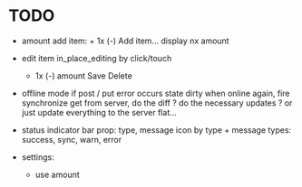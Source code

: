 # TODO

-   amount
    add item: + 1x (-) Add item...
    display nx amount

-   edit item
    in_place_editing by click/touch

    -   1x (-) amount Save Delete

-   offline mode
    if post / put error occurs
    state dirty
    when online again, fire synchronize
    get from server, do the diff ?
    do the necessary updates ?
    or just update everything to the server flat...

-   status indicator bar
    prop: type, message
    icon by type + message
    types: success, sync, warn, error

-   settings:
    -   use amount
